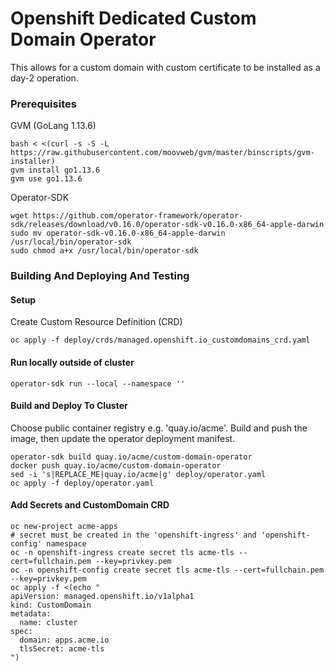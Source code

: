# Openshift Dedicated Custom Domain Operator

This allows for a custom domain with custom certificate to be installed as a day-2 operation.

### Prerequisites

GVM (GoLang 1.13.6)
```
bash < <(curl -s -S -L https://raw.githubusercontent.com/moovweb/gvm/master/binscripts/gvm-installer)
gvm install go1.13.6
gvm use go1.13.6
```

Operator-SDK
```
wget https://github.com/operator-framework/operator-sdk/releases/download/v0.16.0/operator-sdk-v0.16.0-x86_64-apple-darwin
sudo mv operator-sdk-v0.16.0-x86_64-apple-darwin /usr/local/bin/operator-sdk
sudo chmod a+x /usr/local/bin/operator-sdk
```

### Building And Deploying And Testing

#### Setup
Create Custom Resource Definition (CRD)
```
oc apply -f deploy/crds/managed.openshift.io_customdomains_crd.yaml
```

#### Run locally outside of cluster
```
operator-sdk run --local --namespace ''
```

#### Build and Deploy To Cluster
Choose public container registry e.g. 'quay.io/acme'.
Build and push the image, then update the operator deployment manifest.
```
operator-sdk build quay.io/acme/custom-domain-operator
docker push quay.io/acme/custom-domain-operator
sed -i 's|REPLACE_ME|quay.io/acme|g' deploy/operator.yaml
oc apply -f deploy/operator.yaml
```

#### Add Secrets and CustomDomain CRD
```
oc new-project acme-apps
# secret must be created in the 'openshift-ingress' and 'openshift-config' namespace
oc -n openshift-ingress create secret tls acme-tls --cert=fullchain.pem --key=privkey.pem
oc -n openshift-config create secret tls acme-tls --cert=fullchain.pem --key=privkey.pem
oc apply -f <(echo "
apiVersion: managed.openshift.io/v1alpha1
kind: CustomDomain
metadata:
  name: cluster
spec:
  domain: apps.acme.io
  tlsSecret: acme-tls
")
```
